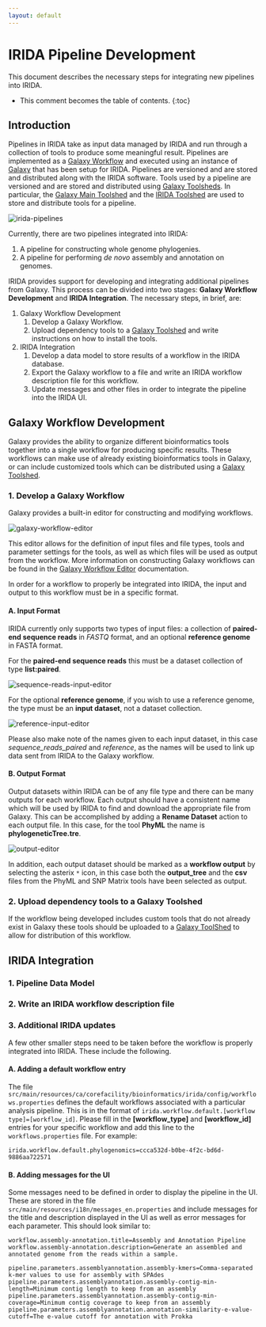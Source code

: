```yaml
---
layout: default
---
```


IRIDA Pipeline Development
==========================

This document describes the necessary steps for integrating new pipelines into IRIDA.

* This comment becomes the table of contents.
{:toc}

Introduction
------------

Pipelines in IRIDA take as input data managed by IRIDA and run through a collection of tools to produce some meaningful result.  Pipelines are implemented as a [Galaxy Workflow][] and executed using an instance of [Galaxy][] that has been setup for IRIDA.  Pipelines are versioned and are stored and distributed along with the IRIDA software.  Tools used by a pipeline are versioned and are stored and distributed using [Galaxy Toolsheds][].  In particular, the [Galaxy Main Toolshed][] and the [IRIDA Toolshed][] are used to store and distribute tools for a pipeline.

![irida-pipelines][]

Currently, there are two pipelines integrated into IRIDA:

1. A pipeline for constructing whole genome phylogenies.
2. A pipeline for performing *de novo* assembly and annotation on genomes.

IRIDA provides support for developing and integrating additional pipelines from Galaxy.  This process can be divided into two stages: **Galaxy Workflow Development** and **IRIDA Integration**.  The necessary steps, in brief, are:

1. Galaxy Workflow Development
    1. Develop a Galaxy Workflow.
    2. Upload dependency tools to a [Galaxy Toolshed][Galaxy Toolsheds] and write instructions on how to install the tools.
2. IRIDA Integration
    1. Develop a data model to store results of a workflow in the IRIDA database.
    2. Export the Galaxy workflow to a file and write an IRIDA workflow description file for this workflow.
    3. Update messages and other files in order to integrate the pipeline into the IRIDA UI.

Galaxy Workflow Development
---------------------------

Galaxy provides the ability to organize different bioinformatics tools together into a single workflow for producing specific results.  These workflows can make use of already existing bioinformatics tools in Galaxy, or can include customized tools which can be distributed using a [Galaxy Toolshed][Galaxy Toolsheds].

### 1. Develop a Galaxy Workflow

Galaxy provides a built-in editor for constructing and modifying workflows.

![galaxy-workflow-editor][]

This editor allows for the definition of input files and file types, tools and parameter settings for the tools, as well as which files will be used as output from the workflow.  More information on constructing Galaxy workflows can be found in the [Galaxy Workflow Editor][] documentation.

In order for a workflow to properly be integrated into IRIDA, the input and output to this workflow must be in a specific format.

#### A. Input Format

IRIDA currently only supports two types of input files: a collection of **paired-end sequence reads** in *FASTQ* format, and an optional **reference genome** in FASTA format.

For the **paired-end sequence reads** this must be a dataset collection of type **list:paired**.

![sequence-reads-input-editor][]

For the optional **reference genome**, if you wish to use a reference genome, the type must be an **input dataset**, not a dataset collection.

![reference-input-editor][]

Please also make note of the names given to each input dataset, in this case *sequence_reads_paired* and *reference*, as the names will be used to link up data sent from IRIDA to the Galaxy workflow.

#### B. Output Format

Output datasets within IRIDA can be of any file type and there can be many outputs for each workflow.  Each output should have a consistent name which will be used by IRIDA to find and download the appropriate file from Galaxy.  This can be accomplished by adding a **Rename Dataset** action to each output file.  In this case, for the tool **PhyML** the name is **phylogeneticTree.tre**.

![output-editor][]

In addition, each output dataset should be marked as a **workflow output** by selecting the asterix `*` icon, in this case both the **output_tree** and the **csv** files from the PhyML and SNP Matrix tools have been selected as output.

### 2. Upload dependency tools to a Galaxy Toolshed

If the workflow being developed includes custom tools that do not already exist in Galaxy these tools should be uploaded to a [Galaxy ToolShed][Galaxy Toolsheds] to allow for distribution of this workflow.

IRIDA Integration
-----------------

### 1. Pipeline Data Model

### 2. Write an IRIDA workflow description file

### 3. Additional IRIDA updates

A few other smaller steps need to be taken before the workflow is properly integrated into IRIDA.  These include the following.

#### A. Adding a default workflow entry

The file `src/main/resources/ca/corefacility/bioinformatics/irida/config/workflows.properties` defines the default workflows associated with a particular analysis pipeline.  This is in the format of `irida.workflow.default.[workflow type]=[workflow_id]`.  Please fill in the **[workflow_type]** and **[workflow_id]** entries for your specific workflow and add this line to the `workflows.properties` file.  For example:

```
irida.workflow.default.phylogenomics=ccca532d-b0be-4f2c-bd6d-9886aa722571
```

#### B. Adding messages for the UI

Some messages need to be defined in order to display the pipeline in the UI.  These are stored in the file `src/main/resources/i18n/messages_en.properties` and include messages for the title and description displayed in the UI as well as error messages for each parameter.  This should look similar to:

```
workflow.assembly-annotation.title=Assembly and Annotation Pipeline
workflow.assembly-annotation.description=Generate an assembled and annotated genome from the reads within a sample.

pipeline.parameters.assemblyannotation.assembly-kmers=Comma-separated k-mer values to use for assembly with SPAdes
pipeline.parameters.assemblyannotation.assembly-contig-min-length=Minimum contig length to keep from an assembly
pipeline.parameters.assemblyannotation.assembly-contig-min-coverage=Minimum contig coverage to keep from an assembly
pipeline.parameters.assemblyannotation.annotation-similarity-e-value-cutoff=The e-value cutoff for annotation with Prokka
```

[Galaxy]: http://galaxyproject.org/
[Galaxy Toolsheds]: https://wiki.galaxyproject.org/ToolShed
[Galaxy Main Toolshed]: https://toolshed.g2.bx.psu.edu/
[IRIDA Toolshed]: https://irida.corefacility.ca/galaxy-shed
[galaxy-workflow-editor]: images/galaxy-workflow-editor.png
[irida-pipelines]: images/irida-pipelines.png
[Galaxy Workflow]: https://wiki.galaxyproject.org/Learn/AdvancedWorkflow
[Galaxy Workflow Editor]: https://wiki.galaxyproject.org/Learn/AdvancedWorkflow/BasicEditing
[reference-input-editor]: images/reference-input-editor.png
[sequence-reads-input-editor]: images/sequence-reads-input-editor.png
[output-editor]: images/output-editor.png

